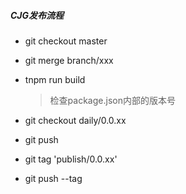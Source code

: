 ##### CJG发布流程

- git checkout master

- git merge branch/xxx

- tnpm run build

  > 检查package.json内部的版本号

- git checkout daily/0.0.xx

- git push

- git tag 'publish/0.0.xx'

- git push --tag

  

  

  

  

  